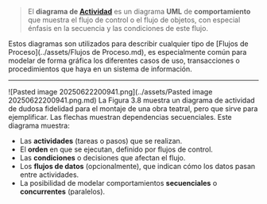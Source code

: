 > El **diagrama de [Actividad](../assets/Actividad.md)** es un diagrama **UML** de **comportamiento** que muestra el flujo de control o el flujo de objetos, con especial énfasis en la secuencia y las condiciones de este flujo.

Estos diagramas son utilizados para describir cualquier tipo de [Flujos de Proceso](../assets/Flujos de Proceso.md), es especialmente común para modelar de forma gráfica los diferentes casos de uso, transacciones o procedimientos que haya en un sistema de información. 
****
![Pasted image 20250622200941.png](../assets/Pasted image 20250622200941.png.md)
La Figura 3.8 muestra un diagrama de actividad de dudosa fidelidad para el montaje de una obra teatral, pero que sirve para ejemplificar.
Las flechas muestran dependencias secuenciales.
Este diagrama muestra:
- Las **actividades** (tareas o pasos) que se realizan.
- El **orden** en que se ejecutan, definido por flujos de control.
- Las **condiciones** o decisiones que afectan el flujo.
- Los **flujos de datos** (opcionalmente), que indican cómo los datos pasan entre actividades.
- La posibilidad de modelar comportamientos **secuenciales** o **concurrentes** (paralelos).